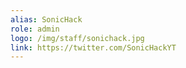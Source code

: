 ```yaml
---
alias: SonicHack
role: admin
logo: /img/staff/sonichack.jpg
link: https://twitter.com/SonicHackYT
---
```

